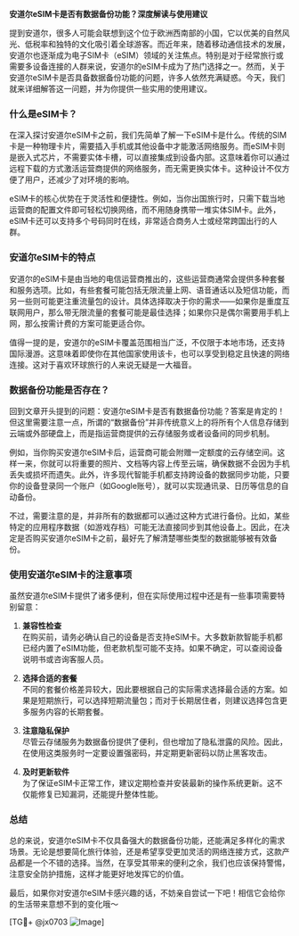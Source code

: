 **安道尔eSIM卡是否有数据备份功能？深度解读与使用建议**

提到安道尔，很多人可能会联想到这个位于欧洲西南部的小国，它以优美的自然风光、低税率和独特的文化吸引着全球游客。而近年来，随着移动通信技术的发展，安道尔也逐渐成为电子SIM卡（eSIM）领域的关注焦点。特别是对于经常旅行或需要多设备连接的人群来说，安道尔的eSIM卡成为了热门选择之一。然而，关于安道尔eSIM卡是否具备数据备份功能的问题，许多人依然充满疑惑。今天，我们就来详细解答这一问题，并为你提供一些实用的使用建议。

### 什么是eSIM卡？

在深入探讨安道尔eSIM卡之前，我们先简单了解一下eSIM卡是什么。传统的SIM卡是一种物理卡片，需要插入手机或其他设备中才能激活网络服务。而eSIM卡则是嵌入式芯片，不需要实体卡槽，可以直接集成到设备内部。这意味着你可以通过远程下载的方式激活运营商提供的网络服务，而无需更换实体卡。这种设计不仅方便了用户，还减少了对环境的影响。

eSIM卡的核心优势在于灵活性和便捷性。例如，当你出国旅行时，只需下载当地运营商的配置文件即可轻松切换网络，而不用随身携带一堆实体SIM卡。此外，eSIM卡还可以支持多个号码同时在线，非常适合商务人士或经常跨国出行的人群。

### 安道尔eSIM卡的特点

安道尔的eSIM卡是由当地的电信运营商推出的，这些运营商通常会提供多种套餐和服务选项。比如，有些套餐可能包括无限流量上网、语音通话以及短信功能，而另一些则可能更注重流量包的设计。具体选择取决于你的需求——如果你是重度互联网用户，那么带无限流量的套餐可能是最佳选择；如果你只是偶尔需要用手机上网，那么按需计费的方案可能更适合你。

值得一提的是，安道尔的eSIM卡覆盖范围相当广泛，不仅限于本地市场，还支持国际漫游。这意味着即使你在其他国家使用该卡，也可以享受到稳定且快速的网络连接。这对于喜欢环球旅行的人来说无疑是一大福音。

### 数据备份功能是否存在？

回到文章开头提到的问题：安道尔eSIM卡是否有数据备份功能？答案是肯定的！但这里需要注意一点，所谓的“数据备份”并非传统意义上的将所有个人信息存储到云端或外部硬盘上，而是指运营商提供的云存储服务或者设备间的同步机制。

例如，当你购买安道尔eSIM卡后，运营商可能会附赠一定额度的云存储空间。这样一来，你就可以将重要的照片、文档等内容上传至云端，确保数据不会因为手机丢失或损坏而遗失。此外，许多现代智能手机都支持跨设备的数据同步功能，只要你的设备登录同一个账户（如Google账号），就可以实现通讯录、日历等信息的自动备份。

不过，需要注意的是，并非所有的数据都可以通过这种方式进行备份。比如，某些特定的应用程序数据（如游戏存档）可能无法直接同步到其他设备上。因此，在决定是否购买安道尔eSIM卡之前，最好先了解清楚哪些类型的数据能够被有效备份。

### 使用安道尔eSIM卡的注意事项

虽然安道尔eSIM卡提供了诸多便利，但在实际使用过程中还是有一些事项需要特别留意：

1. **兼容性检查**  
   在购买前，请务必确认自己的设备是否支持eSIM卡。大多数新款智能手机都已经内置了eSIM功能，但老款机型可能不支持。如果不确定，可以查阅设备说明书或咨询客服人员。

2. **选择合适的套餐**  
   不同的套餐价格差异较大，因此要根据自己的实际需求选择最合适的方案。如果是短期旅行，可以选择短期流量包；而对于长期居住者，则建议选择包含更多服务内容的长期套餐。

3. **注意隐私保护**  
   尽管云存储服务为数据备份提供了便利，但也增加了隐私泄露的风险。因此，在使用这类服务时一定要设置强密码，并定期更新密码以防止黑客攻击。

4. **及时更新软件**  
   为了保证eSIM卡正常工作，建议定期检查并安装最新的操作系统更新。这不仅能修复已知漏洞，还能提升整体性能。

### 总结

总的来说，安道尔eSIM卡不仅具备强大的数据备份功能，还能满足多样化的需求场景。无论是想要简化旅行体验，还是希望享受更加灵活的网络连接方式，这款产品都是一个不错的选择。当然，在享受其带来的便利之余，我们也应该保持警惕，注意安全防护措施，这样才能更好地发挥它的价值。

最后，如果你对安道尔eSIM卡感兴趣的话，不妨亲自尝试一下吧！相信它会给你的生活带来意想不到的变化哦～

[TG💪+ @jx0703 ![Image](https://github.com/user-attachments/assets/dbca1d08-cadb-493c-b0ec-ad6f7a83f270)]